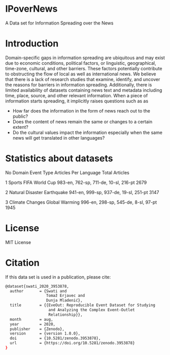 # IPoverNews
A Data set for Information Spreading over the News
# Introduction
Domain-specific gaps in information spreading are ubiquitous and may exist due to economic conditions, political factors, or linguistic, geographical, time-zone, cultural, and other barriers. These factors potentially contribute to obstructing the flow of local as well as international news. We believe that there is a lack of research studies that examine, identify, and uncover the reasons for barriers in information spreading. Additionally, there is limited availability of datasets containing news text and metadata including time, place, source, and other relevant information. When a piece of information starts spreading, it implicitly raises questions such as as
- How far does the information in the form of news reach out to the public?
- Does the content of news remain the same or changes to a certain extent?
- Do the cultural values impact the information especially when the same news will get translated in other languages?

# Statistics about datasets
No     Domain               Event Type         Articles Per Language                      Total Articles

 1     Sports               FIFA World Cup     983-en, 762-sp, 711-de, 10-sl, 216-pt      2679

 2     Natural Disaster     Earthquake         941-en, 999-sp, 937-de, 19-sl, 251-pt      3147 

 3     Climate Changes      Global Warming     996-en, 298-sp, 545-de, 8-sl, 97-pt        1945

# License
MIT License

# Citation
If this data set is used in a publication, please cite:
``` bash
@dataset{swati_2020_3953878,
  author       = {Swati and
                  Tomaž Erjavec and
                  Dunja Mladenić},
  title        = {{EveOut: Reproducible Event Dataset for Studying 
                   and Analyzing the Complex Event-Outlet
                   Relationship}},
  month        = aug,
  year         = 2020,
  publisher    = {Zenodo},
  version      = {version 1.0.0},
  doi          = {10.5281/zenodo.3953878},
  url          = {https://doi.org/10.5281/zenodo.3953878}
}

